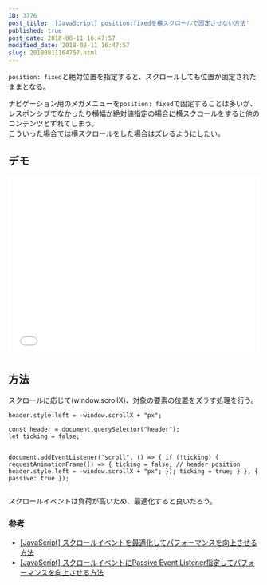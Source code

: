 ```yaml
---
ID: 3776
post_title: '[JavaScript] position:fixedを横スクロールで固定させない方法'
published: true
post_date: 2018-08-11 16:47:57
modified_date: 2018-08-11 16:47:57
slug: 20180811164757.html
---
```

<p><code>position: fixed</code>と絶対位置を指定すると、スクロールしても位置が固定されたままとなる。</p>
<p>ナビゲーション用のメガメニューを<code>position: fixed</code>で固定することは多いが、レスポンシブでなかったり横幅が絶対値指定の場合に横スクロールをすると他のコンテンツとずれてしまう。<br />
こういった場合では横スクロールをした場合はズレるようにしたい。</p>
<p><!--more--></p>
<h2>デモ</h2>
<p><iframe height='360' scrolling='no' title='vertical fixed header' src='//codepen.io/hiro0218/embed/preview/ZjweRE/?height=364&#038;theme-id=light&#038;default-tab=result&#038;embed-version=2' frameborder='no' allowtransparency='true' allowfullscreen='true' style='width: 100%;'>See the Pen <a href='https://codepen.io/hiro0218/pen/ZjweRE/'>vertical fixed header</a> by hiro (<a href='https://codepen.io/hiro0218'>@hiro0218</a>) on <a href='https://codepen.io'>CodePen</a>.<br />
</iframe></p>
<h2>方法</h2>
<p>スクロールに応じて(window.scrollX)、対象の要素の位置をズラす処理を行う。</p>
<pre><code class="language-js">header.style.left = -window.scrollX + "px";
</code></pre>
<pre><code class="language-js">const header = document.querySelector("header");
let ticking = false;

document.addEventListener("scroll", () =&gt; {
  if (!ticking) {
    requestAnimationFrame(() =&gt; {
      ticking = false;
      // header position
      header.style.left = -window.scrollX + "px";
    });
    ticking = true;
  }
}, { passive: true });
</code></pre>
<p>スクロールイベントは負荷が高いため、最適化すると良いだろう。</p>
<h3>参考</h3>
<ul>
<li><a href="https://b.0218.jp/20180718164756.html">[JavaScript] スクロールイベントを最適化してパフォーマンスを向上させる方法</a></li>
<li><a href="https://b.0218.jp/20180714221323.html">[JavaScript] スクロールイベントにPassive Event Listener指定してパフォーマンスを向上させる方法</a></li>
</ul>